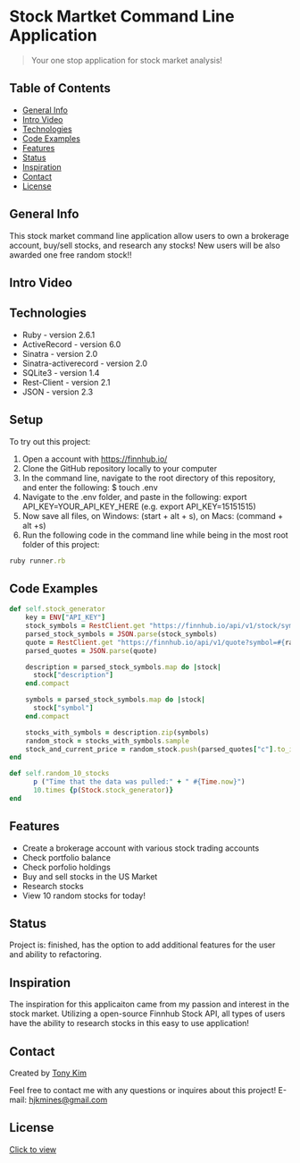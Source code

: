 # Stock Martket Command Line Application 
> Your one stop application for stock market analysis!

## Table of Contents 
* [General Info](#general-info)
* [Intro Video](#intro-video)
* [Technologies](#technologies)
* [Code Examples](#code-examples)
* [Features](#features)
* [Status](#status)
* [Inspiration](#inspiration)
* [Contact](#contact)
* [License](#license)

## General Info 
This stock market command line application allow users to own a brokerage account, buy/sell stocks, and research any stocks! New users will be also awarded one free random stock!!

## Intro Video 

## Technologies
* Ruby - version 2.6.1
* ActiveRecord - version 6.0
* Sinatra - version 2.0
* Sinatra-activerecord - version 2.0
* SQLite3 - version 1.4
* Rest-Client - version 2.1
* JSON - version 2.3

## Setup 
To try out this project: 
1. Open a account with https://finnhub.io/
1. Clone the GitHub repository locally to your computer
1. In the command line, navigate to the root directory of this repository, and enter the following: 
  $ touch .env 
1. Navigate to the .env folder, and paste in the following: 
  export API_KEY=YOUR_API_KEY_HERE (e.g. export API_KEY=15151515)
1. Now save all files, on Windows: (start + alt + s), on Macs: (command + alt +s)
1. Run the following code in the command line while being in the most root folder of this project: 
```ruby
ruby runner.rb
```
## Code Examples
```ruby
def self.stock_generator 
    key = ENV["API_KEY"]
    stock_symbols = RestClient.get "https://finnhub.io/api/v1/stock/symbol?exchange=US&token=#{key}"
    parsed_stock_symbols = JSON.parse(stock_symbols)
    quote = RestClient.get "https://finnhub.io/api/v1/quote?symbol=#{random_stock[1]}&token=#{key}"
    parsed_quotes = JSON.parse(quote)

    description = parsed_stock_symbols.map do |stock|
      stock["description"]
    end.compact 

    symbols = parsed_stock_symbols.map do |stock|
      stock["symbol"]
    end.compact 

    stocks_with_symbols = description.zip(symbols)
    random_stock = stocks_with_symbols.sample 
    stock_and_current_price = random_stock.push(parsed_quotes["c"].to_i)
end 
```

```ruby
def self.random_10_stocks 
      p ("Time that the data was pulled:" + " #{Time.now}")
      10.times {p(Stock.stock_generator)}
end 
```

## Features
* Create a brokerage account with various stock trading accounts 
* Check portfolio balance
* Check porfolio holdings 
* Buy and sell stocks in the US Market 
* Research stocks 
* View 10 random stocks for today!

## Status
Project is: finished, has the option to add additional features for the user and ability to refactoring. 

## Inspiration
The inspiration for this applicaiton came from my passion and interest in the stock market. Utilizing a open-source Finnhub Stock API, all types of users have the ability to research stocks in this easy to use application!

## Contact
Created by [Tony Kim](https://www.linkedin.com/in/hyung-kim/)

Feel free to contact me with any questions or inquires about this project!
E-mail: hjkmines@gmail.com

## License
[Click to view](https://github.com/hjkmines/stock_market_application/blob/master/LICENSE)